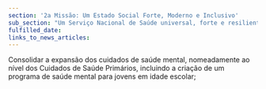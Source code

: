 ```yaml
---
section: '2a Missão: Um Estado Social Forte, Moderno e Inclusivo'
sub_section: "Um Serviço Nacional de Saúde universal, forte e resiliente"
fulfilled_date:
links_to_news_articles:
---
```


Consolidar a expansão dos cuidados de saúde mental, nomeadamente ao nível dos Cuidados de Saúde Primários, incluindo a criação de um programa de saúde mental para jovens em idade escolar;